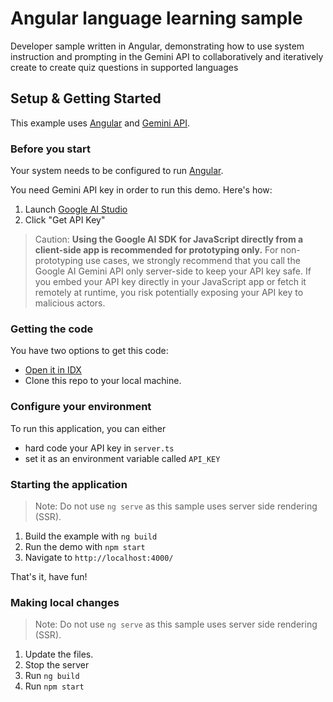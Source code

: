# Angular language learning sample
Developer sample written in Angular, demonstrating how to use system instruction and prompting
in the Gemini API to collaboratively and iteratively create to create quiz questions in
supported languages

## Setup & Getting Started
This example uses [Angular](http://angular.dev) and [Gemini API](http://ai.google.dev).

### Before you start
Your system needs to be configured to run [Angular](https://angular.dev/tools/cli/setup-local#dependencies).

You need Gemini API key in order to run this demo. Here's how:
1. Launch [Google AI Studio](https://aistudio.google.com/)
1. Click "Get API Key"

> Caution: **Using the Google AI SDK for JavaScript directly from a client-side
app is recommended for prototyping only.** For non-prototyping use cases, we
strongly recommend that you call the Google AI Gemini API only server-side to
keep your API key safe. If you embed your API key directly in your JavaScript
app or fetch it remotely at runtime, you risk potentially exposing your API key
to malicious actors.

### Getting the code
You have two options to get this code:
* [Open it in IDX](https://idx.google.com/import?url=https://github.com/google-gemini/angular-language-learning-sample)
* Clone this repo to your local machine.

### Configure your environment
To run this application, you can either
* hard code your API key in `server.ts`
* set it as an environment variable called `API_KEY`


### Starting the application
> Note: Do not use `ng serve` as this sample uses server side rendering (SSR).
1. Build the example with `ng build`
2. Run the demo with `npm start`
3. Navigate to `http://localhost:4000/`

That's it, have fun!

### Making local changes
> Note: Do not use `ng serve` as this sample uses server side rendering (SSR).
1. Update the files.
2. Stop the server
3. Run `ng build`
4. Run `npm start`
